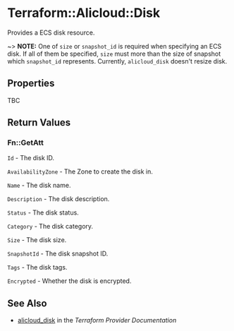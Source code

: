 # Terraform::Alicloud::Disk

Provides a ECS disk resource.

~> **NOTE:** One of `size` or `snapshot_id` is required when specifying an ECS disk. If all of them be specified, `size` must more than the size of snapshot which `snapshot_id` represents. Currently, `alicloud_disk` doesn't resize disk.

## Properties

TBC

## Return Values

### Fn::GetAtt

`Id` - The disk ID.

`AvailabilityZone` - The Zone to create the disk in.

`Name` - The disk name.

`Description` - The disk description.

`Status` - The disk status.

`Category` - The disk category.

`Size` - The disk size.

`SnapshotId` - The disk snapshot ID.

`Tags` - The disk tags.

`Encrypted` - Whether the disk is encrypted.

## See Also

* [alicloud_disk](https://www.terraform.io/docs/providers/alicloud/r/disk.html) in the _Terraform Provider Documentation_